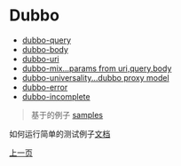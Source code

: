 # Dubbo

* [dubbo-query](dubbo-query.md)
* [dubbo-body](dubbo-body.md)
* [dubbo-uri](dubbo-uri.md)
* [dubbo-mix...params from uri,query,body](dubbo-mix.md)
* [dubbo-universality...dubbo proxy model](dubbo-universality.md)
* [dubbo-error](../dubbo-error.md)
* [dubbo-incomplete](../dubbo-incomplete.md)

> 基于的例子 [samples](https://github.com/apache/dubbo-go-pixiu/tree/develop/samples/dubbogo/simple)

如何运行简单的测试例子[文档](dubbo-simple-run.md)

[上一页](./README.md)

